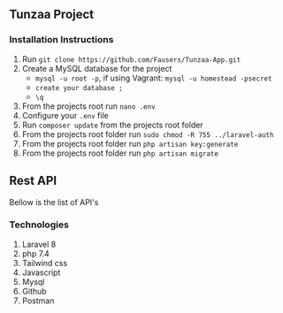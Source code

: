 ## Tunzaa Project

### Installation Instructions
1. Run `git clone https://github.com/Fausers/Tunzaa-App.git`
2. Create a MySQL database for the project
    * ```mysql -u root -p```, if using Vagrant: ```mysql -u homestead -psecret```
    * ```create your database ;```
    * ```\q```
3. From the projects root run `nano .env`
4. Configure your `.env` file
5. Run `composer update` from the projects root folder 
6. From the projects root folder run `sudo chmod -R 755 ../laravel-auth`
7. From the projects root folder run `php artisan key:generate`
8. From the projects root folder run `php artisan migrate`


## Rest API

Bellow is the list of API's

### Technologies
1. Laravel 8
2. php 7.4
3. Tailwind css
4. Javascript
5. Mysql 
6. Github
7. Postman
